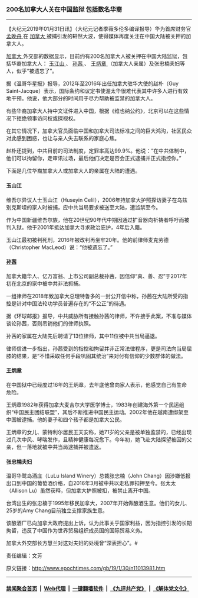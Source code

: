 ### 200名加拿大人关在中国监狱 包括数名华裔
------------------------

<p>
 【大纪元2019年01月31日讯】（大纪元记者季薇多伦多编译报导）华为首席财务官
 <a href="http://www.epochtimes.com/gb/tag/%E5%AD%9F%E6%99%9A%E8%88%9F.html">
  孟晚舟
 </a>
 在
 <a href="http://www.epochtimes.com/gb/tag/%E5%8A%A0%E6%8B%BF%E5%A4%A7.html">
  加拿大
 </a>
 被捕引发的轩然大波，使得媒体再度关注在中国大陆被关押的加拿大人。
</p>
<p>
 <a href="http://www.epochtimes.com/gb/tag/%E5%8A%A0%E6%8B%BF%E5%A4%A7.html">
  加拿大
 </a>
 外交部的数据显示，目前约有200名加拿大人被关押在中国大陆监狱，包括华裔加拿大人：
 <a href="http://www.epochtimes.com/gb/tag/%E7%8E%89%E6%B1%9F%E5%B1%B1.html">
  玉江山
 </a>
 、
 <a href="http://www.epochtimes.com/gb/tag/%E5%AD%99%E8%8C%9C.html">
  孙茜
 </a>
 、
 <a href="http://www.epochtimes.com/gb/tag/%E7%8E%8B%E7%82%B3%E7%AB%A0.html">
  王炳章
 </a>
 （加拿大人亲属）及张忠楠夫妇等人，似乎“被遗忘了”。
</p>
<p>
 据《温哥华星报》报导，2012年至2016年出任加拿大驻华大使的赵朴（Guy Saint-Jacque）表示，国际条约和议定书使渥太华很难代表其中许多人进行有效地干预。他说，他大部分的时间用于尽力帮助被监禁的加拿大人。
</p>
<p>
 有些华裔加拿大人持中文证件进入中国，根据《维也纳公约》，北京可以在这些情况下拒绝领事访问权或探视权。
</p>
<p>
 在其它情况下，加拿大官员面临中国和加拿大司法标准之间的巨大鸿沟，社区民众对此感到困惑，也让与亲人失去联系的家庭心焦。
</p>
<p>
 赵朴还提到，中共目前的司法制度，定罪率高达99.9%。他说：“在中共体制中，他们可以拘留你，走审讯过场，最后他们决定是否会正式逮捕并正式指控你。”
</p>
<p>
 下面是几位华裔加拿大人或加拿大人的亲属在大陆的遭遇。
</p>
<h4>
 玉山江
</h4>
<p>
 维吾尔异议人士玉山江（Huseyin Celil），2006年持加拿大护照探访妻子在乌兹别克斯坦的家人时被捕，应中共当局要求被送至大陆，遭监禁至今。
</p>
<p>
 作为中国新疆维吾尔族，他在20世纪90年代中期因通过扩音器向祈祷者呼吁而被判入狱。他于2001年抵达加拿大寻求政治庇护，4年后入籍。
</p>
<p>
 玉山江最初被判死刑，2016年被改判再坐牢20年。他的前律师麦克劳德（Christopher MacLeod）说：“他被遗忘了。”
</p>
<h4>
 <a href="http://www.epochtimes.com/gb/tag/%E5%AD%99%E8%8C%9C.html">
  孙茜
 </a>
</h4>
<p>
 加拿大籍华人、亿万富翁、上市公司副总裁孙茜，因信仰“真、善、忍”于2017年初在北京的家中被中共非法抓捕。
</p>
<p>
 一组律师在2018年致加拿大总理特鲁多的一封公开信中称，孙茜在大陆所受的指控是针对中国法轮功学员普遍存在的“不公正”的待遇。
</p>
<p>
 据《环球邮报》报导，中共威胁所有接触孙茜的律师，不许接手此案，不准与媒体谈论孙茜，否则吊销他们的律师执照。
</p>
<p>
 孙茜的家属在大陆先后聘请了13位律师，其中11位被中共当局逼退。
</p>
<p>
 律师信进一步指出，孙茜受到的指控和拘留并非正常法律程序，更是司法向当局屈膝的结果，是“不惜采取任何手段巩固其统治”来对付有信仰的少数群体的做法。
</p>
<h4>
 <a href="http://www.epochtimes.com/gb/tag/%E7%8E%8B%E7%82%B3%E7%AB%A0.html">
  王炳章
 </a>
</h4>
<p>
 在中国狱中已经度过16年的王炳章，去年底他曾向家人表示，他感觉自己有生命危险。
</p>
<p>
 王炳章1982年获得加拿大麦吉尔大学医学博士，1983年创建海外第一个民运组织“中国民主团结联盟”，其后不断推进中国民主运动。2002年他在越南遭绑架至中国被逮捕。他的妻子和四个孩子都是加拿大公民。
</p>
<p>
 王炳章的女儿、蒙特利尔居民王天安称，她71岁的父亲是被单独监禁的，已经出现过几次中风、哮喘发作，且精神健康每况愈下。今年初，她飞赴大陆探望被囚的父亲，但一落地就被中共当局逮捕并被遣返。
</p>
<h4>
 张忠楠夫妇
</h4>
<p>
 温哥华鹭岛酒庄（LuLu Island Winery）总裁张忠楠（John Chang）因涉嫌低报出口到中国的葡萄酒价格，自2016年3月被中共以走私罪扣押至今。张太太（Allison Lu）虽然获释，但加拿大护照被扣，被禁止离开中国。
</p>
<p>
 台湾出生的张忠楠于1995年移民加拿大，2007年开始做酿酒生意。他们的女儿、25岁的Amy Chang目前独立支撑家族生意。
</p>
<p>
 该酿酒厂已向加拿大政府提出上诉，认为此事关乎国家利益，因为指控引发的长期拘留，违反了中国作为世界贸易组织成员国的国际贸易义务。
</p>
<p>
 加拿大外交部长方慧兰对这对夫妇的处境曾“深表担心”。#
</p>
<p>
 责任编辑：文芳
</p>

原文链接：http://www.epochtimes.com/gb/19/1/30/n11013981.htm


------------------------
#### [禁闻聚合首页](https://github.com/gfw-breaker/banned-news/blob/master/README.md) &nbsp;|&nbsp; [Web代理](https://github.com/gfw-breaker/open-proxy/blob/master/README.md) &nbsp;|&nbsp; [一键翻墙软件](https://github.com/gfw-breaker/nogfw/blob/master/README.md) &nbsp;|&nbsp; [《九评共产党》](https://github.com/gfw-breaker/9ping.md/blob/master/README.md#九评之一评共产党是什么) &nbsp;|&nbsp; [《解体党文化》](https://github.com/gfw-breaker/jtdwh.md/blob/master/README.md#绪论)